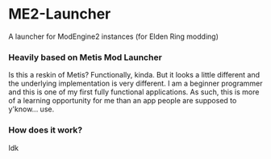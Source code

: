 # ME2-Launcher
A launcher for ModEngine2 instances (for Elden Ring modding)

### Heavily based on Metis Mod Launcher
Is this a reskin of Metis? Functionally, kinda. But it looks a little different and the underlying implementation is very different.
I am a beginner programmer and this is one of my first fully functional applications. As such, this is more of a learning opportunity for me than an app people are supposed to y'know... use.

### How does it work?
Idk
